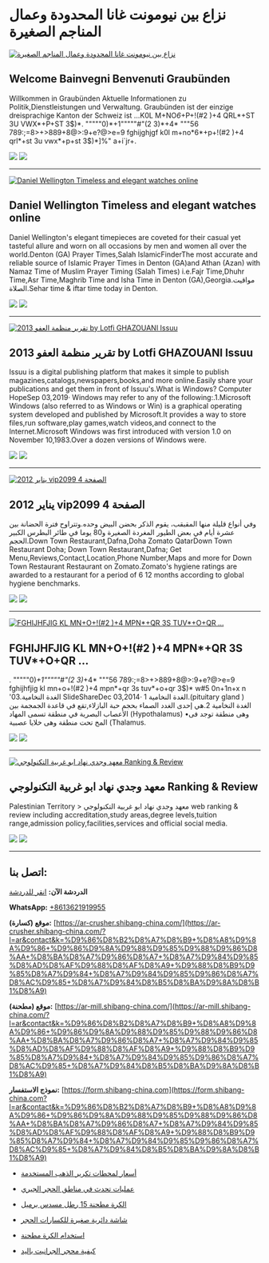 # نزاع بين نيومونت غانا المحدودة وعمال المناجم الصغيرة

<a href="https://swt.shibang-china.com/?l=ar&img&k=%D9%86%D8%B2%D8%A7%D8%B9+%D8%A8%D9%8A%D9%86+%D9%86%D9%8A%D9%88%D9%85%D9%88%D9%86%D8%AA+%D8%BA%D8%A7%D9%86%D8%A7+%D8%A7%D9%84%D9%85%D8%AD%D8%AF%D9%88%D8%AF%D8%A9+%D9%88%D8%B9%D9%85%D8%A7%D9%84+%D8%A7%D9%84%D9%85%D9%86%D8%A7%D8%AC%D9%85+%D8%A7%D9%84%D8%B5%D8%BA%D9%8A%D8%B1%D8%A9" target="_blank">![نزاع بين نيومونت غانا المحدودة وعمال المناجم الصغيرة](http://static.shibang-china.com/all-800x300/185.jpg)</a>

## Welcome Bainvegni Benvenuti Graubünden
Willkommen in Graubünden Aktuelle Informationen zu Politik,Dienstleistungen und Verwaltung. Graubünden ist der einzige dreisprachige Kanton der Schweiz ist …K0L M+NO*6*+P+!(#2 )+4 QRL*+ST 3U VWX*+P+ST 3$)*. """""0)*+1"""""#"(2 3)*+4* """56 789:;=8>+>889+8@>:9+e?@>e=9 fghijghjgf k0l m+no*6*+p+!(#2 )+4 qrl*+st 3u vwx*+p+st 3$)*]%" a+i`jr+.


<a href="https://whatsapp.shibangsoft.com/WhatsApp.php" target="_blank" title="WhatsApp">![](http://static.shibang-china.com/icon/whatsapp.png)</a> <a href="https://swt.shibang-china.com/?l=ar&icon&k=%D9%86%D8%B2%D8%A7%D8%B9+%D8%A8%D9%8A%D9%86+%D9%86%D9%8A%D9%88%D9%85%D9%88%D9%86%D8%AA+%D8%BA%D8%A7%D9%86%D8%A7+%D8%A7%D9%84%D9%85%D8%AD%D8%AF%D9%88%D8%AF%D8%A9+%D9%88%D8%B9%D9%85%D8%A7%D9%84+%D8%A7%D9%84%D9%85%D9%86%D8%A7%D8%AC%D9%85+%D8%A7%D9%84%D8%B5%D8%BA%D9%8A%D8%B1%D8%A9" target="_blank">![](http://static.shibang-china.com/icon/chat-ar.png)</a>

---

<a href="https://swt.shibang-china.com/?l=ar&img&k=%D9%86%D8%B2%D8%A7%D8%B9+%D8%A8%D9%8A%D9%86+%D9%86%D9%8A%D9%88%D9%85%D9%88%D9%86%D8%AA+%D8%BA%D8%A7%D9%86%D8%A7+%D8%A7%D9%84%D9%85%D8%AD%D8%AF%D9%88%D8%AF%D8%A9+%D9%88%D8%B9%D9%85%D8%A7%D9%84+%D8%A7%D9%84%D9%85%D9%86%D8%A7%D8%AC%D9%85+%D8%A7%D9%84%D8%B5%D8%BA%D9%8A%D8%B1%D8%A9" target="_blank">![Daniel Wellington Timeless and elegant watches online](http://static.shibang-china.com/all-800x300/301.jpg)</a>

## Daniel Wellington Timeless and elegant watches online
Daniel Wellington's elegant timepieces are coveted for their casual yet tasteful allure and worn on all occasions by men and women all over the world.Denton (GA) Prayer Times,Salah IslamicFinderThe most accurate and reliable source of Islamic Prayer Times in Denton (GA)and Athan (Azan) with Namaz Time of Muslim Prayer Timing (Salah Times) i.e.Fajr Time,Dhuhr Time,Asr Time,Maghrib Time and Isha Time in Denton (GA),Georgia.مواقيت الصلاة.Sehar time & iftar time today in Denton.


<a href="https://whatsapp.shibangsoft.com/WhatsApp.php" target="_blank" title="WhatsApp">![](http://static.shibang-china.com/icon/whatsapp.png)</a> <a href="https://swt.shibang-china.com/?l=ar&icon&k=%D9%86%D8%B2%D8%A7%D8%B9+%D8%A8%D9%8A%D9%86+%D9%86%D9%8A%D9%88%D9%85%D9%88%D9%86%D8%AA+%D8%BA%D8%A7%D9%86%D8%A7+%D8%A7%D9%84%D9%85%D8%AD%D8%AF%D9%88%D8%AF%D8%A9+%D9%88%D8%B9%D9%85%D8%A7%D9%84+%D8%A7%D9%84%D9%85%D9%86%D8%A7%D8%AC%D9%85+%D8%A7%D9%84%D8%B5%D8%BA%D9%8A%D8%B1%D8%A9" target="_blank">![](http://static.shibang-china.com/icon/chat-ar.png)</a>

---

<a href="https://swt.shibang-china.com/?l=ar&img&k=%D9%86%D8%B2%D8%A7%D8%B9+%D8%A8%D9%8A%D9%86+%D9%86%D9%8A%D9%88%D9%85%D9%88%D9%86%D8%AA+%D8%BA%D8%A7%D9%86%D8%A7+%D8%A7%D9%84%D9%85%D8%AD%D8%AF%D9%88%D8%AF%D8%A9+%D9%88%D8%B9%D9%85%D8%A7%D9%84+%D8%A7%D9%84%D9%85%D9%86%D8%A7%D8%AC%D9%85+%D8%A7%D9%84%D8%B5%D8%BA%D9%8A%D8%B1%D8%A9" target="_blank">![تقرير منظمة العفو 2013 by Lotfi GHAZOUANI Issuu](http://static.shibang-china.com/all-800x300/1424.jpg)</a>

## تقرير منظمة العفو 2013 by Lotfi GHAZOUANI Issuu
Issuu is a digital publishing platform that makes it simple to publish magazines,catalogs,newspapers,books,and more online.Easily share your publications and get them in front of Issuu's.What is Windows? Computer HopeSep 03,2019· Windows may refer to any of the following:.1.Microsoft Windows (also referred to as Windows or Win) is a graphical operating system developed and published by Microsoft.It provides a way to store files,run software,play games,watch videos,and connect to the Internet.Microsoft Windows was first introduced with version 1.0 on November 10,1983.Over a dozen versions of Windows were.


<a href="https://whatsapp.shibangsoft.com/WhatsApp.php" target="_blank" title="WhatsApp">![](http://static.shibang-china.com/icon/whatsapp.png)</a> <a href="https://swt.shibang-china.com/?l=ar&icon&k=%D9%86%D8%B2%D8%A7%D8%B9+%D8%A8%D9%8A%D9%86+%D9%86%D9%8A%D9%88%D9%85%D9%88%D9%86%D8%AA+%D8%BA%D8%A7%D9%86%D8%A7+%D8%A7%D9%84%D9%85%D8%AD%D8%AF%D9%88%D8%AF%D8%A9+%D9%88%D8%B9%D9%85%D8%A7%D9%84+%D8%A7%D9%84%D9%85%D9%86%D8%A7%D8%AC%D9%85+%D8%A7%D9%84%D8%B5%D8%BA%D9%8A%D8%B1%D8%A9" target="_blank">![](http://static.shibang-china.com/icon/chat-ar.png)</a>

---

<a href="https://swt.shibang-china.com/?l=ar&img&k=%D9%86%D8%B2%D8%A7%D8%B9+%D8%A8%D9%8A%D9%86+%D9%86%D9%8A%D9%88%D9%85%D9%88%D9%86%D8%AA+%D8%BA%D8%A7%D9%86%D8%A7+%D8%A7%D9%84%D9%85%D8%AD%D8%AF%D9%88%D8%AF%D8%A9+%D9%88%D8%B9%D9%85%D8%A7%D9%84+%D8%A7%D9%84%D9%85%D9%86%D8%A7%D8%AC%D9%85+%D8%A7%D9%84%D8%B5%D8%BA%D9%8A%D8%B1%D8%A9" target="_blank">![يناير 2012 vip2099 الصفحة 4](http://static.shibang-china.com/all-800x300/838.jpg)</a>

## يناير 2012 vip2099 الصفحة 4
وفي أنواع قليلة منها المقبقب، يقوم الذكر بحضن البيض وحده.وتتراوح فترة الحضانة بين عشرة أيام في بعض الطيور المغردة الصغيرة و80 يوما في طائر البطرس الكبير الحجم.Down Town Restaurant,Dafna,Doha Zomato QatarDown Town Restaurant Doha; Down Town Restaurant,Dafna; Get Menu,Reviews,Contact,Location,Phone Number,Maps and more for Down Town Restaurant Restaurant on Zomato.Zomato's hygiene ratings are awarded to a restaurant for a period of 6 12 months according to global hygiene benchmarks.


<a href="https://whatsapp.shibangsoft.com/WhatsApp.php" target="_blank" title="WhatsApp">![](http://static.shibang-china.com/icon/whatsapp.png)</a> <a href="https://swt.shibang-china.com/?l=ar&icon&k=%D9%86%D8%B2%D8%A7%D8%B9+%D8%A8%D9%8A%D9%86+%D9%86%D9%8A%D9%88%D9%85%D9%88%D9%86%D8%AA+%D8%BA%D8%A7%D9%86%D8%A7+%D8%A7%D9%84%D9%85%D8%AD%D8%AF%D9%88%D8%AF%D8%A9+%D9%88%D8%B9%D9%85%D8%A7%D9%84+%D8%A7%D9%84%D9%85%D9%86%D8%A7%D8%AC%D9%85+%D8%A7%D9%84%D8%B5%D8%BA%D9%8A%D8%B1%D8%A9" target="_blank">![](http://static.shibang-china.com/icon/chat-ar.png)</a>

---

<a href="https://swt.shibang-china.com/?l=ar&img&k=%D9%86%D8%B2%D8%A7%D8%B9+%D8%A8%D9%8A%D9%86+%D9%86%D9%8A%D9%88%D9%85%D9%88%D9%86%D8%AA+%D8%BA%D8%A7%D9%86%D8%A7+%D8%A7%D9%84%D9%85%D8%AD%D8%AF%D9%88%D8%AF%D8%A9+%D9%88%D8%B9%D9%85%D8%A7%D9%84+%D8%A7%D9%84%D9%85%D9%86%D8%A7%D8%AC%D9%85+%D8%A7%D9%84%D8%B5%D8%BA%D9%8A%D8%B1%D8%A9" target="_blank">![FGHIJHFJIG KL MN+O+!(#2 )+4 MPN*+QR 3S TUV*+O+QR …](http://static.shibang-china.com/all-800x300/1099.jpg)</a>

## FGHIJHFJIG KL MN+O+!(#2 )+4 MPN*+QR 3S TUV*+O+QR …
. """""0)*+1"""""#"(2 3)*+4* """56 789:;=8>+>889+8@>:9+e?@>e=9 fghijhfjig kl mn+o+!(#2 )+4 mpn*+qr 3s tuv*+o+qr 3$)* w#5 0n+1n+x n '03.الغدة النخامية SlideShareDec 03,2014· الغدة النخامية 1.(pituitary gland ) الغدة النخامية 2.هي إحدى الغدد الصماء بحجم حبة البازلاء,تقع في قاعدة الجمجمة بين الأعصاب البصرية في منطقة تسمى المهاد (Hypothalamus) •وهى منطقة توجد فى المخ تحت منطقة وهى خلايا عصبية (Thalamus.


<a href="https://whatsapp.shibangsoft.com/WhatsApp.php" target="_blank" title="WhatsApp">![](http://static.shibang-china.com/icon/whatsapp.png)</a> <a href="https://swt.shibang-china.com/?l=ar&icon&k=%D9%86%D8%B2%D8%A7%D8%B9+%D8%A8%D9%8A%D9%86+%D9%86%D9%8A%D9%88%D9%85%D9%88%D9%86%D8%AA+%D8%BA%D8%A7%D9%86%D8%A7+%D8%A7%D9%84%D9%85%D8%AD%D8%AF%D9%88%D8%AF%D8%A9+%D9%88%D8%B9%D9%85%D8%A7%D9%84+%D8%A7%D9%84%D9%85%D9%86%D8%A7%D8%AC%D9%85+%D8%A7%D9%84%D8%B5%D8%BA%D9%8A%D8%B1%D8%A9" target="_blank">![](http://static.shibang-china.com/icon/chat-ar.png)</a>

---

<a href="https://swt.shibang-china.com/?l=ar&img&k=%D9%86%D8%B2%D8%A7%D8%B9+%D8%A8%D9%8A%D9%86+%D9%86%D9%8A%D9%88%D9%85%D9%88%D9%86%D8%AA+%D8%BA%D8%A7%D9%86%D8%A7+%D8%A7%D9%84%D9%85%D8%AD%D8%AF%D9%88%D8%AF%D8%A9+%D9%88%D8%B9%D9%85%D8%A7%D9%84+%D8%A7%D9%84%D9%85%D9%86%D8%A7%D8%AC%D9%85+%D8%A7%D9%84%D8%B5%D8%BA%D9%8A%D8%B1%D8%A9" target="_blank">![معهد وجدي نهاد ابو غربية التكنولوجي Ranking & Review](http://static.shibang-china.com/all-800x300/1134.jpg)</a>

## معهد وجدي نهاد ابو غربية التكنولوجي Ranking & Review
Palestinian Territory > معهد وجدي نهاد ابو غربية التكنولوجي web ranking & review including accreditation,study areas,degree levels,tuition range,admission policy,facilities,services and official social media.

<a href="https://whatsapp.shibangsoft.com/WhatsApp.php" target="_blank" title="WhatsApp">![](http://static.shibang-china.com/icon/whatsapp.png)</a> <a href="https://swt.shibang-china.com/?l=ar&icon&k=%D9%86%D8%B2%D8%A7%D8%B9+%D8%A8%D9%8A%D9%86+%D9%86%D9%8A%D9%88%D9%85%D9%88%D9%86%D8%AA+%D8%BA%D8%A7%D9%86%D8%A7+%D8%A7%D9%84%D9%85%D8%AD%D8%AF%D9%88%D8%AF%D8%A9+%D9%88%D8%B9%D9%85%D8%A7%D9%84+%D8%A7%D9%84%D9%85%D9%86%D8%A7%D8%AC%D9%85+%D8%A7%D9%84%D8%B5%D8%BA%D9%8A%D8%B1%D8%A9" target="_blank">![](http://static.shibang-china.com/icon/chat-ar.png)</a>

---
## اتصل بنا:

**الدردشة الآن:** [انقر للدردشة](https://swt.shibang-china.com?l=ar&contact&k=%D9%86%D8%B2%D8%A7%D8%B9+%D8%A8%D9%8A%D9%86+%D9%86%D9%8A%D9%88%D9%85%D9%88%D9%86%D8%AA+%D8%BA%D8%A7%D9%86%D8%A7+%D8%A7%D9%84%D9%85%D8%AD%D8%AF%D9%88%D8%AF%D8%A9+%D9%88%D8%B9%D9%85%D8%A7%D9%84+%D8%A7%D9%84%D9%85%D9%86%D8%A7%D8%AC%D9%85+%D8%A7%D9%84%D8%B5%D8%BA%D9%8A%D8%B1%D8%A9)

**WhatsApp:**  [+8613621919955](https://whatsapp.shibangsoft.com/WhatsApp.php)

**موقع (كسارة):** [https://ar-crusher.shibang-china.com/](https://ar-crusher.shibang-china.com/?l=ar&contact&k=%D9%86%D8%B2%D8%A7%D8%B9+%D8%A8%D9%8A%D9%86+%D9%86%D9%8A%D9%88%D9%85%D9%88%D9%86%D8%AA+%D8%BA%D8%A7%D9%86%D8%A7+%D8%A7%D9%84%D9%85%D8%AD%D8%AF%D9%88%D8%AF%D8%A9+%D9%88%D8%B9%D9%85%D8%A7%D9%84+%D8%A7%D9%84%D9%85%D9%86%D8%A7%D8%AC%D9%85+%D8%A7%D9%84%D8%B5%D8%BA%D9%8A%D8%B1%D8%A9)

**موقع (مطحنة):** [https://ar-mill.shibang-china.com/](https://ar-mill.shibang-china.com/?l=ar&contact&k=%D9%86%D8%B2%D8%A7%D8%B9+%D8%A8%D9%8A%D9%86+%D9%86%D9%8A%D9%88%D9%85%D9%88%D9%86%D8%AA+%D8%BA%D8%A7%D9%86%D8%A7+%D8%A7%D9%84%D9%85%D8%AD%D8%AF%D9%88%D8%AF%D8%A9+%D9%88%D8%B9%D9%85%D8%A7%D9%84+%D8%A7%D9%84%D9%85%D9%86%D8%A7%D8%AC%D9%85+%D8%A7%D9%84%D8%B5%D8%BA%D9%8A%D8%B1%D8%A9)

**نموذج الاستفسار:** [https://form.shibang-china.com](https://form.shibang-china.com?l=ar&contact&k=%D9%86%D8%B2%D8%A7%D8%B9+%D8%A8%D9%8A%D9%86+%D9%86%D9%8A%D9%88%D9%85%D9%88%D9%86%D8%AA+%D8%BA%D8%A7%D9%86%D8%A7+%D8%A7%D9%84%D9%85%D8%AD%D8%AF%D9%88%D8%AF%D8%A9+%D9%88%D8%B9%D9%85%D8%A7%D9%84+%D8%A7%D9%84%D9%85%D9%86%D8%A7%D8%AC%D9%85+%D8%A7%D9%84%D8%B5%D8%BA%D9%8A%D8%B1%D8%A9)

* [أسعار لمحطات تكرير الذهب المستخدمة](../8/%D8%A3%D8%B3%D8%B9%D8%A7%D8%B1%20%D9%84%D9%85%D8%AD%D8%B7%D8%A7%D8%AA%20%D8%AA%D9%83%D8%B1%D9%8A%D8%B1%20%D8%A7%D9%84%D8%B0%D9%87%D8%A8%20%D8%A7%D9%84%D9%85%D8%B3%D8%AA%D8%AE%D8%AF%D9%85%D8%A9.md)

* [عمليات تحدث في مناطق الحجر الجيري](../8/%D8%B9%D9%85%D9%84%D9%8A%D8%A7%D8%AA%20%D8%AA%D8%AD%D8%AF%D8%AB%20%D9%81%D9%8A%20%D9%85%D9%86%D8%A7%D8%B7%D9%82%20%D8%A7%D9%84%D8%AD%D8%AC%D8%B1%20%D8%A7%D9%84%D8%AC%D9%8A%D8%B1%D9%8A.md)

* [الكرة مطحنة 15 رطل مسدس برميل](../9/%D8%A7%D9%84%D9%83%D8%B1%D8%A9%20%D9%85%D8%B7%D8%AD%D9%86%D8%A9%2015%20%D8%B1%D8%B7%D9%84%20%D9%85%D8%B3%D8%AF%D8%B3%20%D8%A8%D8%B1%D9%85%D9%8A%D9%84.md)

* [شاشة دائرية صغيرة للكسارات الحجر](../9/%D8%B4%D8%A7%D8%B4%D8%A9%20%D8%AF%D8%A7%D8%A6%D8%B1%D9%8A%D8%A9%20%D8%B5%D8%BA%D9%8A%D8%B1%D8%A9%20%D9%84%D9%84%D9%83%D8%B3%D8%A7%D8%B1%D8%A7%D8%AA%20%D8%A7%D9%84%D8%AD%D8%AC%D8%B1.md)

* [استخدام الكرة مطحنة](../6/%D8%A7%D8%B3%D8%AA%D8%AE%D8%AF%D8%A7%D9%85%20%D8%A7%D9%84%D9%83%D8%B1%D8%A9%20%D9%85%D8%B7%D8%AD%D9%86%D8%A9.md)

* [كيفية محجر الجرانيت باليد](../8/%D9%83%D9%8A%D9%81%D9%8A%D8%A9%20%D9%85%D8%AD%D8%AC%D8%B1%20%D8%A7%D9%84%D8%AC%D8%B1%D8%A7%D9%86%D9%8A%D8%AA%20%D8%A8%D8%A7%D9%84%D9%8A%D8%AF.md)